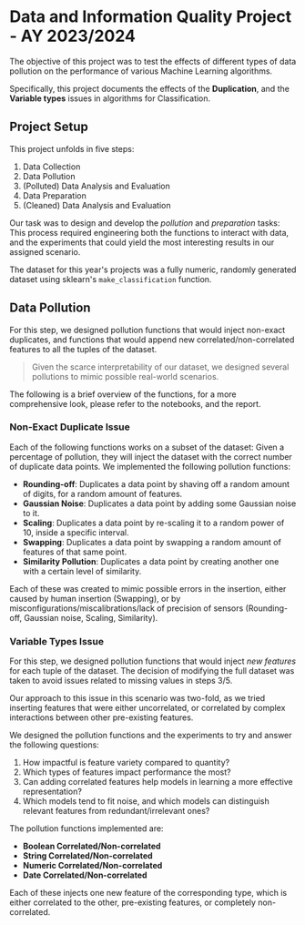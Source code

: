 # Data and Information Quality Project - AY 2023/2024

The objective of this project was to test the effects of different types of data pollution on the performance of various Machine Learning algorithms.

Specifically, this project documents the effects of the **Duplication**, and the **Variable types** issues in algorithms for Classification.

## Project Setup

This project unfolds in five steps:
1. Data Collection
2. Data Pollution
3. (Polluted) Data Analysis and Evaluation
4. Data Preparation
5. (Cleaned) Data Analysis and Evaluation

Our task was to design and develop the *pollution* and *preparation* tasks: This process required engineering both the functions to interact with data, and the experiments that could yield the most interesting results in our assigned scenario.

The dataset for this year's projects was a fully numeric, randomly generated dataset using sklearn's `make_classification` function.

## Data Pollution

For this step, we designed pollution functions that would inject non-exact duplicates, and functions that would append new correlated/non-correlated features to all the tuples of the dataset.

> Given the scarce interpretability of our dataset, we designed several pollutions to mimic possible real-world scenarios.

The following is a brief overview of the functions, for a more comprehensive look, please refer to the notebooks, and the report.

### Non-Exact Duplicate Issue
Each of the following functions works on a subset of the dataset: Given a percentage of pollution, they will inject the dataset with the correct number of duplicate data points.
We implemented the following pollution functions:
- **Rounding-off**: Duplicates a data point by shaving off a random amount of digits, for a random amount of features.
- **Gaussian Noise**: Duplicates a data point by adding some Gaussian noise to it.
- **Scaling**: Duplicates a data point by re-scaling it to a random power of 10, inside a specific interval.
- **Swapping**: Duplicates a data point by swapping a random amount of features of that same point.
- **Similarity Pollution**: Duplicates a data point by creating another one with a certain level of similarity.

Each of these was created to mimic possible errors in the insertion, either caused by human insertion (Swapping), or by misconfigurations/miscalibrations/lack of precision of sensors (Rounding-off, Gaussian noise, Scaling, Similarity).

### Variable Types Issue
For this step, we designed pollution functions that would inject *new features* for each tuple of the dataset. The decision of modifying the full dataset was taken to avoid issues related to missing values in steps 3/5.

Our approach to this issue in this scenario was two-fold, as we tried inserting features that were either uncorrelated, or correlated by complex interactions between other pre-existing features.

We designed the pollution functions and the experiments to try and answer the following questions:
1. How impactful is feature variety compared to quantity?
2. Which types of features impact performance the most?
3. Can adding correlated features help models in learning a more effective representation?
4. Which models tend to fit noise, and which models can distinguish relevant features from redundant/irrelevant ones?

The pollution functions implemented are:
- **Boolean Correlated/Non-correlated**
- **String Correlated/Non-correlated**
- **Numeric Correlated/Non-correlated**
- **Date Correlated/Non-correlated**

Each of these injects one new feature of the corresponding type, which is either correlated to the other, pre-existing features, or completely non-correlated.
